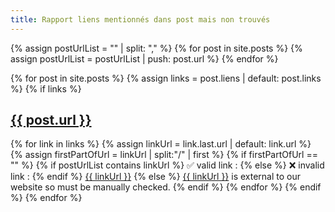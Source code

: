 ```yaml
---
title: Rapport liens mentionnés dans post mais non trouvés
---
```

{% assign postUrlList = "" | split: "," %}
{% for post in site.posts %}
  {% assign postUrlList = postUrlList | push: post.url %}
{% endfor %}

{% for post in site.posts %}
  {% assign links = post.liens | default: post.links %}
  {% if links %}
## <a href="{{ post.url }}">{{ post.url }}</a>
  {% for link in links %}
    {% assign linkUrl = link.last.url | default: link.url %}
    {% assign firstPartOfUrl = linkUrl | split:"/" | first %}
    {% if firstPartOfUrl == ""  %}
      {% if postUrlList contains linkUrl %}
✅ valid link : 
      {% else %}
❌ invalid link :
      {% endif %}
<a href="{{ linkUrl }}">{{ linkUrl }}</a> 
    {% else %}
<a href="{{ linkUrl }}">{{ linkUrl }}</a> is external to our website so must be manually checked.
    {% endif %}
  {% endfor %}
 {% endif %}
{% endfor %}
